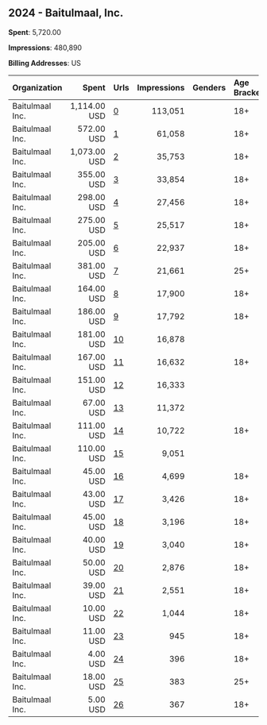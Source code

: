 ## 2024 - Baitulmaal, Inc. 
**Spent**: 5,720.00

**Impressions**: 480,890

**Billing Addresses**: US

|Organization|Spent|Urls|Impressions|Genders|Age Brackets|Country Codes|
|:---|---:|:---|---:|:---|:---|:---|
|Baitulmaal  Inc.|1,114.00 USD|[0](https://www.snap.com/political-ads/asset/a03b72d0bd9a60c20ce72881644619ccff578e7fae46d783a27bed3dc5718e4e?mediaType=png)|113,051||18+|united states|
|Baitulmaal  Inc.|572.00 USD|[1](https://www.snap.com/political-ads/asset/a5c985be98342efa03a1996a59b6094d97a0fac0019d6ac4aa86427af59fcd3b?mediaType=png)|61,058||18+|united states|
|Baitulmaal  Inc.|1,073.00 USD|[2](https://www.snap.com/political-ads/asset/890c7220df0a304668ae3bfa06f662aa38492d31e209b0138f89792a5dcfedf3?mediaType=mp4)|35,753||18+|united states|
|Baitulmaal  Inc.|355.00 USD|[3](https://www.snap.com/political-ads/asset/e4cdcc134b918b576424e60e1fb19ca1cc8b333fa450c33e7add6b7a7d7ece92?mediaType=png)|33,854||18+|united states|
|Baitulmaal  Inc.|298.00 USD|[4](https://www.snap.com/political-ads/asset/edd0cb85a775f33cdeec691efbd722035176faf8f5f48318bee6f04ee47125fd?mediaType=png)|27,456||18+|united states|
|Baitulmaal  Inc.|275.00 USD|[5](https://www.snap.com/political-ads/asset/70d73662e3b5fdd7ec7a904721d547447b8e0d34b0f56a76776d4fd44d640e68?mediaType=png)|25,517||18+|united states|
|Baitulmaal  Inc.|205.00 USD|[6](https://www.snap.com/political-ads/asset/fec4eb83495988402662b1fb6ee775786c3a06e7a9cb50711a8a8580db358a80?mediaType=png)|22,937||18+|united states|
|Baitulmaal  Inc.|381.00 USD|[7](https://www.snap.com/political-ads/asset/890c7220df0a304668ae3bfa06f662aa38492d31e209b0138f89792a5dcfedf3?mediaType=mp4)|21,661||25+|united states|
|Baitulmaal  Inc.|164.00 USD|[8](https://www.snap.com/political-ads/asset/fec4eb83495988402662b1fb6ee775786c3a06e7a9cb50711a8a8580db358a80?mediaType=png)|17,900||18+|united states|
|Baitulmaal  Inc.|186.00 USD|[9](https://www.snap.com/political-ads/asset/f054a02c574602f2bd724d5f5b7e6d07eef2e73634edfd38bbcec87c0dbaaf1f?mediaType=png)|17,792||18+|united states|
|Baitulmaal  Inc.|181.00 USD|[10](https://www.snap.com/political-ads/asset/b69175cb3f184f202e407ca1febc790e2dee76f4b791bf823bd66692487fab27?mediaType=png)|16,878|||united states|
|Baitulmaal  Inc.|167.00 USD|[11](https://www.snap.com/political-ads/asset/f054a02c574602f2bd724d5f5b7e6d07eef2e73634edfd38bbcec87c0dbaaf1f?mediaType=png)|16,632||18+|united states|
|Baitulmaal  Inc.|151.00 USD|[12](https://www.snap.com/political-ads/asset/d12aa7f905d8e3f6d8b891717bd87ddb2038678cf1bdcf04438dff8fcf1a3e40?mediaType=png)|16,333|||united states|
|Baitulmaal  Inc.|67.00 USD|[13](https://www.snap.com/political-ads/asset/d7f29abf70ef5af0eb6e56632aecbde44ae07af4b4516d081fc101c6d4e02b9a?mediaType=png)|11,372|||united states|
|Baitulmaal  Inc.|111.00 USD|[14](https://www.snap.com/political-ads/asset/f321719a7ba36979ded9e719c8ff99d0b54dde7fc6adfa26a65f9c9842a0ef9e?mediaType=png)|10,722||18+|united states|
|Baitulmaal  Inc.|110.00 USD|[15](https://www.snap.com/political-ads/asset/005a25fa4796ce9f48aaa7f7f89a99992fe628786f304abc3c1534fc542587a4?mediaType=png)|9,051|||united states|
|Baitulmaal  Inc.|45.00 USD|[16](https://www.snap.com/political-ads/asset/ed9f3d9fbaaee1b76d12bcc238ec5ee3a0aaf34b781ff75e071aca502f14c01e?mediaType=png)|4,699||18+|united states|
|Baitulmaal  Inc.|43.00 USD|[17](https://www.snap.com/political-ads/asset/d377ed06ac5653f4c58f3c3eda07a8153eb779076b464187fd402dc7bd8e75b7?mediaType=png)|3,426||18+|united states|
|Baitulmaal  Inc.|45.00 USD|[18](https://www.snap.com/political-ads/asset/673cd7266a56d2965501677d2086c4a9623e614c071dd216ca1e893d8489f9ae?mediaType=png)|3,196||18+|united states|
|Baitulmaal  Inc.|40.00 USD|[19](https://www.snap.com/political-ads/asset/d377ed06ac5653f4c58f3c3eda07a8153eb779076b464187fd402dc7bd8e75b7?mediaType=png)|3,040||18+|united states|
|Baitulmaal  Inc.|50.00 USD|[20](https://www.snap.com/political-ads/asset/737643a76eaaf3c0ac360e808717445d910a16ad3044f74931b4463fac5160fb?mediaType=png)|2,876||18+|united states|
|Baitulmaal  Inc.|39.00 USD|[21](https://www.snap.com/political-ads/asset/673cd7266a56d2965501677d2086c4a9623e614c071dd216ca1e893d8489f9ae?mediaType=png)|2,551||18+|united states|
|Baitulmaal  Inc.|10.00 USD|[22](https://www.snap.com/political-ads/asset/fec4eb83495988402662b1fb6ee775786c3a06e7a9cb50711a8a8580db358a80?mediaType=png)|1,044||18+|united states|
|Baitulmaal  Inc.|11.00 USD|[23](https://www.snap.com/political-ads/asset/f054a02c574602f2bd724d5f5b7e6d07eef2e73634edfd38bbcec87c0dbaaf1f?mediaType=png)|945||18+|united states|
|Baitulmaal  Inc.|4.00 USD|[24](https://www.snap.com/political-ads/asset/673cd7266a56d2965501677d2086c4a9623e614c071dd216ca1e893d8489f9ae?mediaType=png)|396||18+|united states|
|Baitulmaal  Inc.|18.00 USD|[25](https://www.snap.com/political-ads/asset/890c7220df0a304668ae3bfa06f662aa38492d31e209b0138f89792a5dcfedf3?mediaType=mp4)|383||25+|united states|
|Baitulmaal  Inc.|5.00 USD|[26](https://www.snap.com/political-ads/asset/d377ed06ac5653f4c58f3c3eda07a8153eb779076b464187fd402dc7bd8e75b7?mediaType=png)|367||18+|united states|
